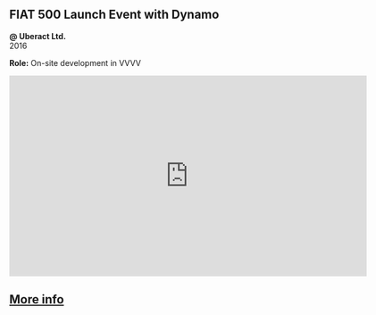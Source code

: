 ## FIAT 500 Launch Event with Dynamo

**@ Uberact Ltd.**  
2016

**Role:** On-site development in VVVV

<iframe full="true" src="https://player.vimeo.com/video/145897115?title=0&byline=0&portrait=0" width="640" height="360" frameborder="0" allow="autoplay; fullscreen" allowfullscreen></iframe>

## [More info](https://uberact.com/portfolio/car-launch-dynamo/)

<nextmd href="/c/works/darchop" />
